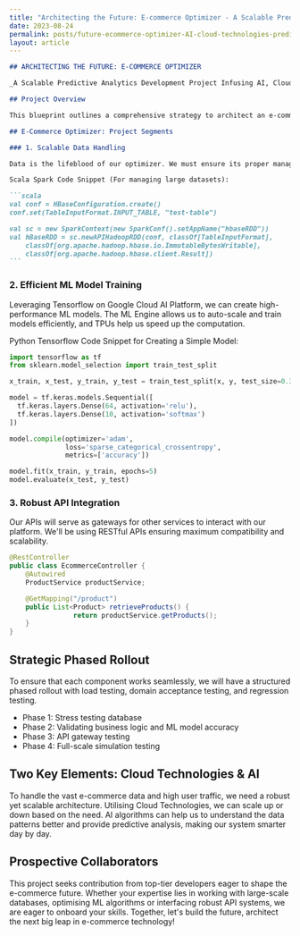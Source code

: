 ```yaml
---
title: "Architecting the Future: E-commerce Optimizer - A Scalable Predictive Analytics Development Project Infusing AI, Cloud Technologies & Robust Data Strategy"
date: 2023-08-24
permalink: posts/future-ecommerce-optimizer-AI-cloud-technologies-predictive-analytics-data-strategy
layout: article
---
```


````markdown
## ARCHITECTING THE FUTURE: E-COMMERCE OPTIMIZER

_A Scalable Predictive Analytics Development Project Infusing AI, Cloud Technologies & Robust Data Strategy_

## Project Overview

This blueprint outlines a comprehensive strategy to architect an e-commerce optimizer leveraging cutting-edge cloud technologies, AI, and a robust data handling strategy. Our goal is to build a scalable, robust, and highly efficient solution capable of managing vast datasets and high user traffic, providing seamless user experience. Let's embark on this journey.

## E-Commerce Optimizer: Project Segments

### 1. Scalable Data Handling

Data is the lifeblood of our optimizer. We must ensure its proper management, storage, and retrieval. For this, we'll use a partitioned architecture with a distributed database system like Google Cloud Bigtable.

Scala Spark Code Snippet (For managing large datasets):

```scala
val conf = HBaseConfiguration.create()
conf.set(TableInputFormat.INPUT_TABLE, "test-table")

val sc = new SparkContext(new SparkConf().setAppName("hbaseRDD"))
val hBaseRDD = sc.newAPIHadoopRDD(conf, classOf[TableInputFormat],
    classOf[org.apache.hadoop.hbase.io.ImmutableBytesWritable],
    classOf[org.apache.hadoop.hbase.client.Result])
```
````

### 2. Efficient ML Model Training

Leveraging Tensorflow on Google Cloud AI Platform, we can create high-performance ML models. The ML Engine allows us to auto-scale and train models efficiently, and TPUs help us speed up the computation.

Python Tensorflow Code Snippet for Creating a Simple Model:

```python
import tensorflow as tf
from sklearn.model_selection import train_test_split

x_train, x_test, y_train, y_test = train_test_split(x, y, test_size=0.3)

model = tf.keras.models.Sequential([
  tf.keras.layers.Dense(64, activation='relu'),
  tf.keras.layers.Dense(10, activation='softmax')
])

model.compile(optimizer='adam',
              loss='sparse_categorical_crossentropy',
              metrics=['accuracy'])

model.fit(x_train, y_train, epochs=5)
model.evaluate(x_test, y_test)
```

### 3. Robust API Integration

Our APIs will serve as gateways for other services to interact with our platform. We'll be using RESTful APIs ensuring maximum compatibility and scalability.

```java
@RestController
public class EcommerceController {
    @Autowired
    ProductService productService;

    @GetMapping("/product")
    public List<Product> retrieveProducts() {
                return productService.getProducts();
    }
}
```

## Strategic Phased Rollout

To ensure that each component works seamlessly, we will have a structured phased rollout with load testing, domain acceptance testing, and regression testing.

- Phase 1: Stress testing database
- Phase 2: Validating business logic and ML model accuracy
- Phase 3: API gateway testing
- Phase 4: Full-scale simulation testing

## Two Key Elements: Cloud Technologies & AI

To handle the vast e-commerce data and high user traffic, we need a robust yet scalable architecture. Utilising Cloud Technologies, we can scale up or down based on the need. AI algorithms can help us to understand the data patterns better and provide predictive analysis, making our system smarter day by day.

## Prospective Collaborators

This project seeks contribution from top-tier developers eager to shape the e-commerce future. Whether your expertise lies in working with large-scale databases, optimising ML algorithms or interfacing robust API systems, we are eager to onboard your skills. Together, let's build the future, architect the next big leap in e-commerce technology!

```

```
